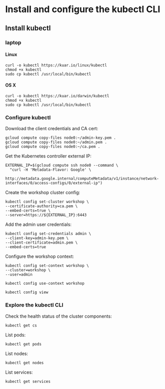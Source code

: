 # Install and configure the kubectl CLI

## Install kubectl

### laptop

#### Linux

```
curl -o kubectl https://kuar.io/linux/kubectl
chmod +x kubectl
sudo cp kubectl /usr/local/bin/kubectl
```

#### OS X

```
curl -o kubectl https://kuar.io/darwin/kubectl
chmod +x kubectl
sudo cp kubectl /usr/local/bin/kubectl
```

### Configure kubectl

Download the client credentials and CA cert:

```
gcloud compute copy-files node0:~/admin-key.pem .
gcloud compute copy-files node0:~/admin.pem .
gcloud compute copy-files node0:~/ca.pem .
``` 

Get the Kubernetes controller external IP:

```
EXTERNAL_IP=$(gcloud compute ssh node0 --command \
  "curl -H 'Metadata-Flavor: Google' \
   http://metadata.google.internal/computeMetadata/v1/instance/network-interfaces/0/access-configs/0/external-ip")
```

Create the workshop cluster config:

```
kubectl config set-cluster workshop \
--certificate-authority=ca.pem \
--embed-certs=true \
--server=https://${EXTERNAL_IP}:6443
```

Add the admin user credentials:

```
kubectl config set-credentials admin \
--client-key=admin-key.pem \
--client-certificate=admin.pem \
--embed-certs=true
```

Configure the workshop context:

```
kubectl config set-context workshop \
--cluster=workshop \
--user=admin
```

```
kubectl config use-context workshop
```

```
kubectl config view
```

### Explore the kubectl CLI

Check the health status of the cluster components:

```
kubectl get cs
```

List pods:

```
kubectl get pods
```

List nodes:

```
kubectl get nodes
```

List services:

```
kubectl get services
```
